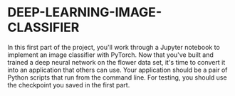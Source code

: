 # DEEP-LEARNING-IMAGE-CLASSIFIER

In this first part of the project, you'll work through a Jupyter notebook to implement an image classifier with PyTorch.
Now that you've built and trained a deep neural network on the flower data set, it's time to convert it into an 
application that others can use. 
Your application should be a pair of Python scripts that run from the command line. 
For testing, you should use the checkpoint you saved in the first part.
